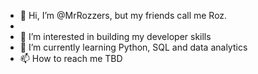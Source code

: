 - 👋 Hi, I’m @MrRozzers, but my friends call me Roz.
- 
- 👀 I’m interested in building my developer skills
- 🌱 I’m currently learning Python, SQL and  data analytics
- 📫 How to reach me TBD
